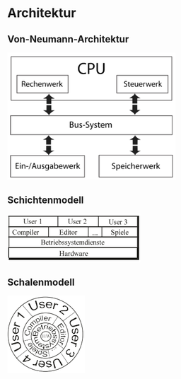 # Architektur

## Von-Neumann-Architektur
![](../_Medien/Von_Neumann_Architektur.png)

## Schichtenmodell
![](../_Medien/Schichtenmodell.png)

## Schalenmodell
![](../_Medien/Schalenmodell.png)

